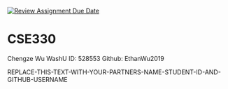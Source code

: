 [![Review Assignment Due Date](https://classroom.github.com/assets/deadline-readme-button-22041afd0340ce965d47ae6ef1cefeee28c7c493a6346c4f15d667ab976d596c.svg)](https://classroom.github.com/a/dsRPaEFS)
# CSE330
Chengze Wu
WashU ID: 528553
Github: EthanWu2019

REPLACE-THIS-TEXT-WITH-YOUR-PARTNERS-NAME-STUDENT-ID-AND-GITHUB-USERNAME
